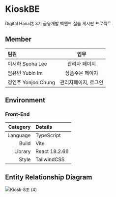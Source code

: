 # KioskBE
Digital Hana路 3기 금융개발 백엔드 실습 게시판 프로젝트

## Member
|팀원|업무|
|:--|:----------------:|
|이서하 Seoha Lee| 관리자 페이지 |
|임유빈 Yubin Im| 상품주문 페이지|
|정연주 Yonjoo Chung| 관리자페이지, 로그인|

## Environment

### Front-End
|Category | Details|
|---:|:-------|
|Language|TypeScript|
|Build|Vite|
|Library|React 18.2.66|
|Style | TailwindCSS|



## Entity Relationship Diagram
![Kiosk-8조  (4)](https://github.com/Kiosk-Project/KioskBE/assets/165225479/d736a83a-90dc-4177-8e34-e8b5d1a80eb7)
